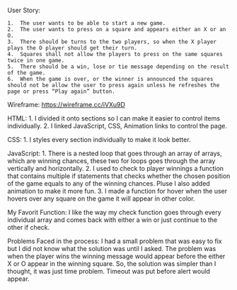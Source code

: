 User Story:

    1.	The user wants to be able to start a new game. 
    2.	The user wants to press on a square and appears either an X or an O.
    3.	There should be turns to the two players, so when the X player plays the O player should get their turn. 
    4.	Squares shall not allow the players to press on the same squares twice in one game.
    5.	There should be a win, lose or tie message depending on the result of the game. 
    6.	When the game is over, or the winner is announced the squares should not be allow the user to press again unless he refreshes the page or press “Play again” button.

Wireframe:
    https://wireframe.cc/iVXu9D


HTML:
    1.	I divided it onto sections so I can make it easier to control items individually. 
    2.	I linked JavaScript, CSS, Animation links to control the page.


CSS:
    1. I styles every section individually to make it look better.

JavaScript:
     1. There is a nested loop that goes through an array of arrays, which are winning chances, these two for loops goes through the array vertically and horizontally.
     2. I used to check to player winnings a function that contains multiple if statements that checks whether the chosen position of the game equals to any of the winning chances. Pluse I also added animation to make it more fun.
     3. I made a function for hover when the user hovers over any square on the game it will appear in other color.

My Favorit Function: 
    I like the way my check function goes through every individual array and comes back with either a win or just continue to the other if check.

Problems Faced in the process:
    I had a small problem that was easy to fix but I did not know what the solution was until I asked. The problem was when the player wins the winning message would appear before the either X or O appear in the winning square. So, the solution was simpler than I thought, it was just time problem. Timeout was put before alert would appear.
